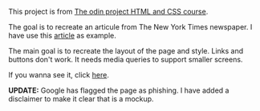 This project is from [The odin project HTML and CSS course](https://www.theodinproject.com/paths/full-stack-ruby-on-rails/courses/html-and-css/lessons/positioning-and-floating-elements). 

The goal is to recreate an articule from The New York Times newspaper. I have use this [article](https://www.nytimes.com/2014/03/18/science/space/detection-of-waves-in-space-buttresses-landmark-theory-of-big-bang.html?_r=0) as example.

The main goal is to recreate the layout of the page and style. Links and buttons don't work. It needs media queries to support smaller screens.

If you wanna see it, click [here](https://jnfussion.github.io/new-york-times-article-page/).

**UPDATE:** Google has flagged the page as phishing. I have added a disclaimer to make it clear that is a mockup.